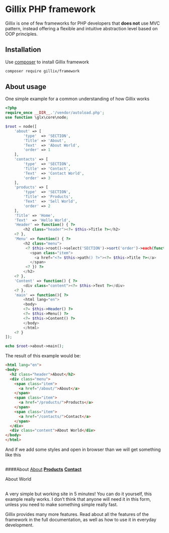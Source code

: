 # Gillix PHP framework
Gillix is one of few frameworks for PHP developers that **does not** use MVC pattern, instead offering a flexible and intuitive abstraction level based on OOP principles.

## Installation
Use [composer](http://getcomposer.org/) to install Gillix framework
```bash
composer require gillix/framework
```

## About usage

One simple example for a common understanding of how Gillix works
```php
<?php
require_once __DIR__.'/vendor/autoload.php';
use function \glx\core\node;

$root = node([ 
    'about' => [
        'type'  => 'SECTION',
        'Title' => 'About',
        'Text'  => 'About World',
        'order' => 1
    ],
    'contacts' => [
        'type'  => 'SECTION',
        'Title' => 'Contact',
        'Text'  => 'Contact World',
        'order' => 3
    ],
    'products' => [
        'type'  => 'SECTION',
        'Title' => 'Products',
        'Text'  => 'Sell World',
        'order' => 2
    ],
    'Title' => 'Home',
    'Text'  => 'Hello World',
    'Header' => function() { ?>
        <h2 class="header"><?= $this->Title ?></h2>
    <? },
    'Menu' => function() { ?>
        <h2 class="menu">
         <? $this->root()->select('SECTION')->sort('order')->each(function(){ ?>
           <span class="item">
             <a href="<?= $this->path() ?>"><?= $this->Title ?></a>
           </span>
         <? }) ?>
        </h2>
    <? },
    'Content' => function() { ?>
        <div class="content"><?= $this->Text ?></div>
    <? },
    'main' => function(){ ?>
        <html lang="en">
        <body>
        <?= $this->Header() ?>
        <?= $this->Menu() ?>
        <?= $this->Content() ?>
        </body>
        </html>
    <? }
]);

echo $root->about->main();
```
The result of this example would be:
```html
<html lang="en">
<body>
  <h2 class="header">About</h2>
  <div class="menu">
    <span class="item">
      <a href="/about/">About</a>
    </span>
    <span class="item">
      <a href="/products/">Products</a>
    </span>
    <span class="item">
      <a href="/contacts/">Contact</a>
    </span>
  </div>
  <div class="content">About World</div>
</body>
</html>
```
And if we add some styles and open in browser than we will get something like this
##
####About
  [About](/about/)  **[Products](/products/)**  **[Contact](/contacts/)**  
    </span>

About World
##
A very simple but working site in 5 minutes! You can do it yourself, this example really works. I don’t think that anyone will need it in this form, unless you need to make something simple really fast.

Gillix provides many more features. Read about all the features of the framework in the full documentation, as well as how to use it in everyday development.
